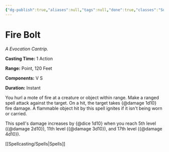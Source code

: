 ```yaml
---
{"dg-publish":true,"aliases":null,"tags":null,"done":true,"classes":"Sorcerer, Wizard, Artificer,","spellLevel":0,"school":"Evocation","source":"PHB","permalink":"/spells/fire-bolt/","dgHomeLink":false,"dgPassFrontmatter":true}
---
```


# Fire Bolt
*A Evocation Cantrip.*

**Casting Time:** 1 Action

**Range:** Point, 120 Feet

**Components:** V S 

**Duration:** Instant

You hurl a mote of fire at a creature or object within range. Make a ranged spell attack against the target. On a hit, the target takes {@damage 1d10} fire damage. A flammable object hit by this spell ignites if it isn't being worn or carried.



This spell's damage increases by {@dice 1d10} when you reach 5th level ({@damage 2d10}), 11th level ({@damage 3d10}), and 17th level ({@damage 4d10}).

[[Spellcasting/Spells|Spells]]